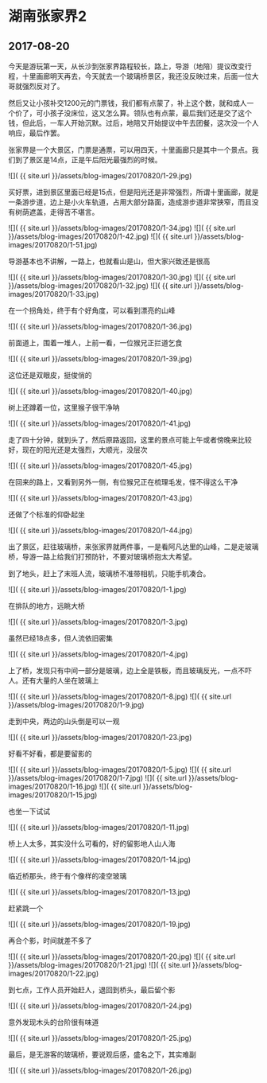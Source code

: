 湖南张家界2
====================

2017-08-20
------------------------

今天是游玩第一天，从长沙到张家界路程较长，路上，导游（地陪）提议改变行程，十里画廊明天再去，今天就去一个玻璃桥景区，我还没反映过来，后面一位大哥就强烈反对了。

然后又让小孩补交1200元的门票钱，我们都有点蒙了，补上这个数，就和成人一个价了，可小孩子没床位，这又怎么算。领队也有点蒙，最后我们还是交了这个钱，但此后，一车人开始沉默。过后，地陪又开始提议中午去团餐，这次没一个人响应，最后作罢。

张家界是一个大景区，门票是通票，可以用四天，十里画廊只是其中一个景点。我们到了景区是14点，正是午后阳光最强烈的时候。

![]( {{ site.url }}/assets/blog-images/20170820/1-29.jpg)

买好票，进到景区里面已经是15点，但是阳光还是非常强烈，所谓十里画廊，就是一条游步道，边上是小火车轨道，占用大部分路面，造成游步道非常狭窄，而且没有树荫遮盖，走得苦不堪言。

![]( {{ site.url }}/assets/blog-images/20170820/1-34.jpg)
![]( {{ site.url }}/assets/blog-images/20170820/1-42.jpg)
![]( {{ site.url }}/assets/blog-images/20170820/1-51.jpg)

导游基本也不讲解，一路上，也就看山是山，但大家兴致还是很高

![]( {{ site.url }}/assets/blog-images/20170820/1-30.jpg)
![]( {{ site.url }}/assets/blog-images/20170820/1-32.jpg)
![]( {{ site.url }}/assets/blog-images/20170820/1-33.jpg)

在一个拐角处，终于有个好角度，可以看到漂亮的山峰

![]( {{ site.url }}/assets/blog-images/20170820/1-36.jpg)

前面道上，围着一堆人，上前一看，一位猴兄正拦道乞食

![]( {{ site.url }}/assets/blog-images/20170820/1-39.jpg)

这位还是双眼皮，挺俊俏的

![]( {{ site.url }}/assets/blog-images/20170820/1-40.jpg)

树上还蹲着一位，这里猴子很干净呐

![]( {{ site.url }}/assets/blog-images/20170820/1-41.jpg)

走了四十分钟，就到头了，然后原路返回，这里的景点可能上午或者傍晚来比较好，现在的阳光还是太强烈，大顺光，没层次

![]( {{ site.url }}/assets/blog-images/20170820/1-45.jpg)

在回来的路上，又看到另外一侧，有位猴兄正在梳理毛发，怪不得这么干净

![]( {{ site.url }}/assets/blog-images/20170820/1-43.jpg)

还做了个标准的仰卧起坐

![]( {{ site.url }}/assets/blog-images/20170820/1-44.jpg)

出了景区，赶往玻璃桥，来张家界就两件事，一是看阿凡达里的山峰，二是走玻璃桥，导游一路上给我们打预防针，不要对玻璃桥抱太大希望。

到了地头，赶上了末班人流，玻璃桥不准带相机，只能手机凑合。

![]( {{ site.url }}/assets/blog-images/20170820/1-1.jpg)

在排队的地方，远眺大桥

![]( {{ site.url }}/assets/blog-images/20170820/1-3.jpg)

虽然已经18点多，但人流依旧密集

![]( {{ site.url }}/assets/blog-images/20170820/1-4.jpg)

上了桥，发现只有中间一部分是玻璃，边上全是铁板，而且玻璃反光，一点不吓人。还有大量的人坐在玻璃上

![]( {{ site.url }}/assets/blog-images/20170820/1-8.jpg)
![]( {{ site.url }}/assets/blog-images/20170820/1-9.jpg)

走到中央，两边的山头倒是可以一观

![]( {{ site.url }}/assets/blog-images/20170820/1-23.jpg)

好看不好看，都是要留影的

![]( {{ site.url }}/assets/blog-images/20170820/1-5.jpg)
![]( {{ site.url }}/assets/blog-images/20170820/1-7.jpg)
![]( {{ site.url }}/assets/blog-images/20170820/1-16.jpg)
![]( {{ site.url }}/assets/blog-images/20170820/1-15.jpg)

也坐一下试试

![]( {{ site.url }}/assets/blog-images/20170820/1-11.jpg)

桥上人太多，其实没什么可看的，好的留影地人山人海

![]( {{ site.url }}/assets/blog-images/20170820/1-14.jpg)

临近桥那头，终于有个像样的凌空玻璃

![]( {{ site.url }}/assets/blog-images/20170820/1-13.jpg)

赶紧跳一个

![]( {{ site.url }}/assets/blog-images/20170820/1-19.jpg)

再合个影，时间就差不多了

![]( {{ site.url }}/assets/blog-images/20170820/1-20.jpg)
![]( {{ site.url }}/assets/blog-images/20170820/1-21.jpg)
![]( {{ site.url }}/assets/blog-images/20170820/1-22.jpg)

到七点，工作人员开始赶人，退回到桥头，最后留个影

![]( {{ site.url }}/assets/blog-images/20170820/1-24.jpg)

意外发现木头的台阶很有味道

![]( {{ site.url }}/assets/blog-images/20170820/1-25.jpg)

最后，是无游客的玻璃桥，要说观后感，盛名之下，其实难副

![]( {{ site.url }}/assets/blog-images/20170820/1-26.jpg)